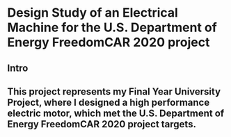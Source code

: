 # Design Study of an Electrical Machine for the U.S. Department of Energy FreedomCAR 2020 project

<h2>Intro <h2>
 

This project represents my Final Year University Project, where I designed a high performance electric motor, which met the U.S. Department of Energy FreedomCAR 2020 project targets.

 
